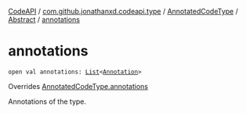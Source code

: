 [CodeAPI](../../../index.md) / [com.github.jonathanxd.codeapi.type](../../index.md) / [AnnotatedCodeType](../index.md) / [Abstract](index.md) / [annotations](.)

# annotations

`open val annotations: `[`List`](https://kotlinlang.org/api/latest/jvm/stdlib/kotlin.collections/-list/index.html)`<`[`Annotation`](../../../com.github.jonathanxd.codeapi.base/-annotation/index.md)`>`

Overrides [AnnotatedCodeType.annotations](../annotations.md)

Annotations of the type.

